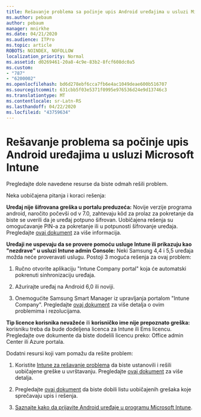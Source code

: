 ```yaml
---
title: Rešavanje problema sa počinje upis Android uređajima u usluzi Microsoft Intune
ms.author: pebaum
author: pebaum
manager: mnirkhe
ms.date: 04/21/2020
ms.audience: ITPro
ms.topic: article
ROBOTS: NOINDEX, NOFOLLOW
localization_priority: Normal
ms.assetid: d0269461-20a8-4c9e-83b2-8fcf608dc0a5
ms.custom:
- "787"
- "6200002"
ms.openlocfilehash: bd6d278ebf6cca7fb6e4ac1049deae600b516707
ms.sourcegitcommit: 631cbb5f03e5371f0995e976536d24e9d13746c3
ms.translationtype: MT
ms.contentlocale: sr-Latn-RS
ms.lasthandoff: 04/22/2020
ms.locfileid: "43759634"
---
```

# <a name="troubleshoot-issues-with-enrolling-android-devices-in-microsoft-intune"></a>Rešavanje problema sa počinje upis Android uređajima u usluzi Microsoft Intune

Pregledajte dole navedene resurse da biste odmah rešili problem.
  
Neka uobičajena pitanja i koraci rešenja:
  
 **Uređaj nije šifrovana greška u portalu preduzeća:** Novije verzije programa android, naročito počevši od v 7.0, zahtevaju kôd za prolaz za pokretanje da biste se uverili da je uređaj potpuno šifrovan. Uobičajena rešenja su omogućavanje PIN-a za pokretanje ili u potpunosti šifrovanje uređaja. Pregledajte [ovaj dokument](https://docs.microsoft.com/intune-user-help/your-device-appears-encrypted-but-cp-says-otherwise-android) za više informacija.
  
 **Uređaji ne uspevaju da se provere pomoću usluge Intune ili prikazuju kao "nezdrave" u usluzi Intune admin Console:** Neki Samsung 4,4 i 5,5 uređaja možda neće proveravati uslugu. Postoji 3 moguća rešenja za ovaj problem:
  
1. Ručno otvorite aplikaciju "Intune Company portal" koja će automatski pokrenuti sinhronizaciju uređaja.

2. Ažurirajte uređaj na Android 6,0 ili noviji.

3. Onemogućite Samsung Smart Manager iz upravljanja portalom "Intune Company". Pregledajte [ovaj dokument](https://docs.microsoft.com/intune-classic/troubleshoot/troubleshoot-device-enrollment-in-intune#devices-fail-to-check-in-with-the-intune-service-and-display-as-unhealthy-in-the-intune-admin-console) za više detalja o ovim problemima i rezolucijama.

 **Tip licence korisnika nevažeće** ili **korisničko ime nije prepoznato greška:** korisniku treba da bude dodeljena licenca za Intune ili Ems licencu. Pregledajte ove dokumente da biste dodelili licencu preko: Office admin Center ili Azure portala.
  
Dodatni resursi koji vam pomažu da rešite problem:
  
1. Koristite [Intune za rešavanje problema](https://devicemanagement.microsoft.com/#blade/Microsoft_Intune_DeviceSettings/TroubleshootBlade) da biste ustanovili i rešili uobičajene greške u uvrštavanju. Pregledajte [ovaj dokument](https://docs.microsoft.com/intune/help-desk-operators) za više detalja.

2. Pregledajte [ovaj dokument](https://docs.microsoft.com/intune-classic/Troubleshoot/troubleshoot-device-enrollment-in-intune) da biste dobili listu uobičajenih grešaka koje sprečavaju upis i rešenja.

3. [Saznajte kako da prijavite Android uređaje u programu Microsoft Intune](https://docs.microsoft.com/intune/android-enroll).
